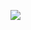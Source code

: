 ![](https://komarev.com/ghpvc/?username=tyeborg&label=Profile+Views&style=for-the-badge&color=blueviolet)
